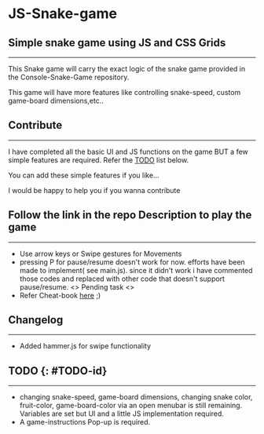 # JS-Snake-game

## Simple snake game using JS and CSS Grids

---------------------------------------------

This Snake game will carry the exact logic of the snake game provided in the Console-Snake-Game repository.

This game will have more features like controlling snake-speed, custom game-board dimensions,etc..

## Contribute

---------------------------------------------

I have completed all the basic UI and JS functions on the game BUT a few simple features are required. Refer the [TODO](TODO-id) list below.

You can add these simple features if you like...

I would be happy to help you if you wanna contribute

## Follow the link in the repo Description to play the game

---------------------------------------------

- Use arrow keys or Swipe gestures for Movements
- pressing P for pause/resume doesn't work for now. efforts have been made to implement( see main.js). since it didn't work i have commented those codes and replaced with other code that doesn't support pause/resume. <> Pending task <>
- Refer Cheat-book [here](https://github.com/ashuvssut/Console-Snake-Game/blob/master/Console-Snake-Game/Cheatbook%20.txt) ;)
  
## Changelog

---------------------------------------------

- Added hammer.js for swipe functionality

## TODO {: #TODO-id}

---------------------------------------------

- changing snake-speed, game-board dimensions, changing snake color, fruit-color, game-board-color via an open menubar is still remaining. Variables are set but UI and a little JS implementation required.
- A game-instructions Pop-up is required.
